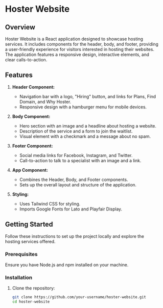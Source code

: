 # Hoster Website

## Overview

Hoster Website is a React application designed to showcase hosting services. It includes components for the header, body, and footer, providing a user-friendly experience for visitors interested in hosting their websites. The application features a responsive design, interactive elements, and clear calls-to-action.

## Features

1. **Header Component:**
   - Navigation bar with a logo, "Hiring" button, and links for Plans, Find Domain, and Why Hoster.
   - Responsive design with a hamburger menu for mobile devices.

2. **Body Component:**
   - Hero section with an image and a headline about hosting a website.
   - Description of the service and a form to join the waitlist.
   - Visual element with a checkmark and a message about no spam.

3. **Footer Component:**
   - Social media links for Facebook, Instagram, and Twitter.
   - Call-to-action to talk to a specialist with an image and a link.

4. **App Component:**
   - Combines the Header, Body, and Footer components.
   - Sets up the overall layout and structure of the application.

5. **Styling:**
   - Uses Tailwind CSS for styling.
   - Imports Google Fonts for Lato and Playfair Display.

## Getting Started

Follow these instructions to set up the project locally and explore the hosting services offered.

### Prerequisites

Ensure you have Node.js and npm installed on your machine.

### Installation

1. Clone the repository:
   ```sh
   git clone https://github.com/your-username/hoster-website.git
   cd hoster-website
